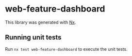 # web-feature-dashboard

This library was generated with [Nx](https://nx.dev).

## Running unit tests

Run `nx test web-feature-dashboard` to execute the unit tests.
